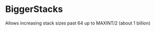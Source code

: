 # BiggerStacks

Allows increasing stack sizes past 64 up to MAXINT/2 (about 1 billion)

[//]: # (Note to self: To update submodules, use "git submodule update --remote --force" then "git submodule foreach rm build/submoduleJars -d -rf")

<!--## How to build other mods for maven local

1. Create a file in your documents folder and put this in it:

```groovy
task _sourcesJar(type: Jar, dependsOn: classes) {
    classifier = 'sources'
    from sourceSets.main.allSource
}

task _deobfJar(type: Jar) {
    from sourceSets.main.output
    classifier 'deobf'
}

publishing {
    println("Publishing ${project.group}:${project.archivesBaseName}:${project.version}")
    publications {
        mavenJava(MavenPublication) {
            groupId = project.group
            artifactId = project.archivesBaseName
            version = project.version

            artifact jar
            artifact _sourcesJar
            artifact _deobfJar
        }
    }
    repositories {
        maven {
            url "file://" + System.getenv("local_maven")
        }
    }
}
```

2. Find the mod on github and clone it
3. Open the build.gradle of the repo and find the `publishing` task and replace it
   with: `apply from: "${System.getProperty("user.home")}/documents/publish.gradle"`
4. If it doesn't have a publishing block, just put that snippet at the end of the build.gradle
5. Make sure that the `maven-publish` plugin is applied (any repo with a publishing block will have it applied already)
6. Run `cmd /c "gradlew publishToMavenLocal"`, or if you need **Java 8**, run cmd
   /c `gradlew -Dorg.gradle.java.home=C:\PROGRA~1\ECLIPS~1\jdk-8.0.322.6-hotspot publishToMavenLocal"`
7. If you need the path to your java directory, use `DIR /X` to get the directory without spaces (it will have a `~` in
   it)-->

